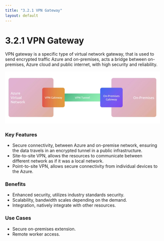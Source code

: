 ```yaml
---
title: "3.2.1 VPN Gateway"
layout: default
---
```


# 3.2.1 VPN Gateway

VPN gateway is a specific type of virtual network gateway, that is used to send encrypted traffic Azure and on-premises, acts a bridge between on-premises, Azure cloud and public internet, with high security and reliability.

![image.png](/assets/images/image-19.png)

### Key Features

- Secure connectivity, between Azure and on-premise network, ensuring the data travels in an encrypted tunnel in a public infrastructure.
- Site-to-site VPN, allows the resources to communicate between different network as if it was a local network.
- Point-to-site VPN, allows secure connectivity from individual devices to the Azure.

### Benefits

- Enhanced security, utilizes industry standards security.
- Scalability, bandwidth scales depending on the demand.
- Integration, natively integrate with other resources.

### Use Cases

- Secure on-premises extension.
- Remote worker access.